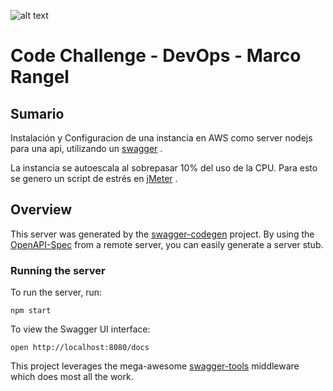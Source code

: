 ![alt text](http://rangelmarco.com/images/logo.png) 
# Code Challenge - DevOps - Marco Rangel

## Sumario
Instalación y Configuracion de una instancia en AWS como server nodejs para una api, utilizando un [swagger](https://gitlab.com/marcorangel/cloudappi/tree/master/api) .

La instancia se autoescala al sobrepasar 10% del uso de la CPU. Para esto se genero un script de estrés en [jMeter](https://gitlab.com/marcorangel/cloudappi/blob/master/jMeter/jmeterCloudAppi.jmx) .

## Overview
This server was generated by the [swagger-codegen](https://github.com/swagger-api/swagger-codegen) project.  By using the [OpenAPI-Spec](https://github.com/OAI/OpenAPI-Specification) from a remote server, you can easily generate a server stub.

### Running the server
To run the server, run:

```
npm start
```

To view the Swagger UI interface:

```
open http://localhost:8080/docs
```

This project leverages the mega-awesome [swagger-tools](https://github.com/apigee-127/swagger-tools) middleware which does most all the work.
